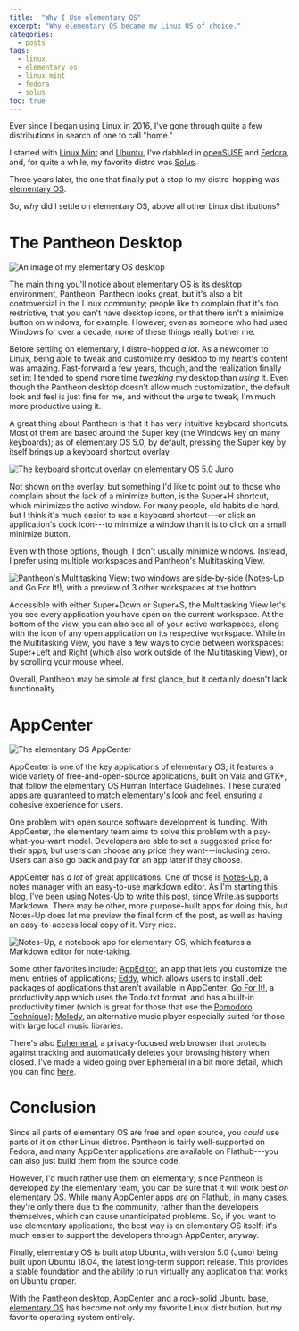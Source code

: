```yaml
---
title:  "Why I Use elementary OS"
excerpt: "Why elementary OS became my Linux OS of choice."
categories:
  - posts
tags:
  - linux
  - elementary os
  - linux mint
  - fedora
  - solus
toc: true
---
```

Ever since I began using Linux in 2016, I've gone through quite a few distributions in search of one to call "home."

I started with [Linux Mint](https://linuxmint.com/) and [Ubuntu](https://www.ubuntu.com/desktop), I've dabbled in [openSUSE](https://www.opensuse.org/) and [Fedora](https://getfedora.org/), and, for quite a while, my favorite distro was [Solus](https://getsol.us/home/).

Three years later, the one that finally put a stop to my distro-hopping was [elementary OS](https://elementary.io/).

So, _why_ did I settle on elementary OS, above all other Linux distributions? <!--more-->

# The Pantheon Desktop

![An image of my elementary OS desktop](https://66.media.tumblr.com/4ee13078b24aef726640bcb76fb5b09e/tumblr_pm9jb48kWr1rohz0jo1_1280.png)

The main thing you'll notice about elementary OS is its desktop environment, Pantheon. Pantheon looks great, but it's also a bit controversial in the Linux community; people like to complain that it's too restrictive, that you can't have desktop icons, or that there isn't a minimize button on windows, for example. However, even as someone who had used Windows for over a decade, none of these things really bother me.

Before settling on elementary, I distro-hopped _a lot_. As a newcomer to Linux, being able to tweak and customize my desktop to my heart's content was amazing. Fast-forward a few years, though, and the realization finally set in: I tended to spend more time _tweaking_ my desktop than _using_ it. Even though the Pantheon desktop doesn't allow much customization, the default look and feel is just fine for me, and without the urge to tweak, I'm much more productive using it.

A great thing about Pantheon is that it has very intuitive keyboard shortcuts. Most of them are based around the Super key (the Windows key on many keyboards); as of elementary OS 5.0, by default, pressing the Super key by itself brings up a keyboard shortcut overlay.

![The keyboard shortcut overlay on elementary OS 5.0 Juno](https://66.media.tumblr.com/aa6d27b39a244570be1f7bdf26002053/tumblr_pmdg1d0arx1rohz0jo1_1280.png)

Not shown on the overlay, but something I'd like to point out to those who complain about the lack of a minimize button, is the Super+H shortcut, which minimizes the active window. For many people, old habits die hard, but I think it's much easier to use a keyboard shortcut---or click an application's dock icon---to minimize a window than it is to click on a small minimize button.

Even with those options, though, I don't usually minimize windows. Instead, I prefer using multiple workspaces and Pantheon's Multitasking View.

![Pantheon's Multitasking View; two windows are side-by-side (_Notes-Up_ and _Go For It!_), with a preview of 3 other workspaces at the bottom](https://66.media.tumblr.com/8acbf36f58267c3b09a3cd7645de8c2d/tumblr_pmdjfmITip1rohz0jo1_1280.png)

Accessible with either Super+Down or Super+S, the Multitasking View let's you see every application you have open on the current workspace. At the bottom of the view, you can also see all of your active workspaces, along with the icon of any open application on its respective workspace. While in the Multitasking View, you have a few ways to cycle between workspaces: Super+Left and Right (which also work outside of the Multitasking View), or by scrolling your mouse wheel.

Overall, Pantheon may be simple at first glance, but it certainly doesn't lack functionality.

# AppCenter

![The elementary OS AppCenter](https://66.media.tumblr.com/6e3bc09dd72082e2c66c81529e528155/tumblr_pmdk6pBYOf1rohz0jo2_1280.png)

AppCenter is one of the key applications of elementary OS; it features a wide variety of free-and-open-source applications, built on Vala and GTK+, that follow the elementary OS Human Interface Guidelines. These curated apps are guaranteed to match elementary's look and feel, ensuring a cohesive experience for users.

One problem with open source software development is funding. With AppCenter, the elementary team aims to solve this problem with a pay-what-you-want model. Developers are able to set a suggested price for their apps, but users can choose any price they want---including zero. Users can also go back and pay for an app later if they choose.

AppCenter has _a lot_ of great applications. One of those is [Notes-Up](https://appcenter.elementary.io/com.github.philip-scott.notes-up), a notes manager with an easy-to-use markdown editor. As I'm starting this blog, I've been using Notes-Up to write this post, since Write.as supports Markdown. There may be other, more purpose-built apps for doing this, but Notes-Up does let me preview the final form of the post, as well as having an easy-to-access local copy of it. Very nice.

![Notes-Up, a notebook app for elementary OS, which features a Markdown editor for note-taking.](https://66.media.tumblr.com/655d95006ba6a33ec3684a16141320ea/tumblr_pmdns3fskC1rohz0jo1_1280.png)

Some other favorites include: [AppEditor](https://appcenter.elementary.io/com.github.donadigo.appeditor), an app that lets you customize the menu entries of applications; [Eddy](https://appcenter.elementary.io/com.github.donadigo.eddy.desktop), which allows users to install .deb packages of applications that aren't available in AppCenter; [Go For It!](https://appcenter.elementary.io/com.github.jmoerman.go-for-it), a productivity app which uses the Todo.txt format, and has a built-in productivity timer (which is great for those that use the [Pomodoro Technique](https://en.wikipedia.org/wiki/Pomodoro_Technique)); [Melody](https://appcenter.elementary.io/com.github.artemanufrij.playmymusic), an alternative music player especially suited for those with large local music libraries.

There's also [Ephemeral](https://appcenter.elementary.io/com.github.cassidyjames.ephemeral), a privacy-focused web browser that protects against tracking and automatically deletes your browsing history when closed. I've made a video going over Ephemeral in a bit more detail, which you can find [here](https://youtu.be/DkPvrUM5JcM).

# Conclusion

Since all parts of elementary OS are free and open source, you _could_ use parts of it on other Linux distros. Pantheon is fairly well-supported on Fedora, and many AppCenter applications are available on Flathub---you can also just build them from the source code.

However, I'd much rather use them on elementary; since Pantheon is developed _by_ the elementary team, you can be sure that it will work best _on_ elementary OS. While many AppCenter apps _are_ on Flathub, in many cases, they're only there due to the community, rather than the developers themselves, which can cause unanticipated problems. So, if you want to use elementary applications, the best way is on elementary OS itself; it's much easier to support the developers through AppCenter, anyway.

Finally, elementary OS is built atop Ubuntu, with version 5.0 (Juno) being built upon Ubuntu 18.04, the latest long-term support release. This provides a stable foundation and the ability to run virtually any application that works on Ubuntu proper.

With the Pantheon desktop, AppCenter, and a rock-solid Ubuntu base, [elementary OS](https://elementary.io) has become not only my favorite Linux distribution, but my favorite operating system entirely.
